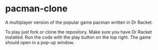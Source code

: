 # pacman-clone
A multiplayer version of the popular game pacman written in Dr Racket.

To play just fork or clone the repository.
Make sure you have Dr Racket installed.
Run the code with the play button on the top right.
The game should open in a pop-up window.
